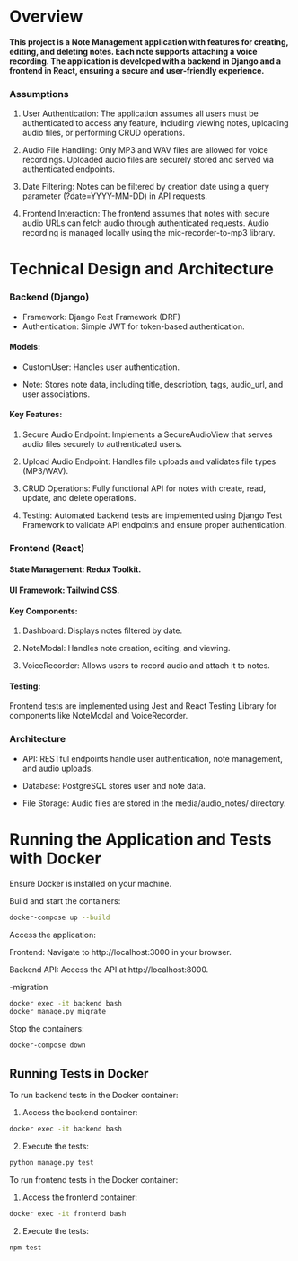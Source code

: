 # Overview

#### This project is a Note Management application with features for creating, editing, and deleting notes. Each note supports attaching a voice recording. The application is developed with a backend in Django and a frontend in React, ensuring a secure and user-friendly experience.

### Assumptions

1. User Authentication: 
The application assumes all users must be authenticated to access any feature, including viewing notes, uploading audio files, or performing CRUD operations.

2. Audio File Handling:
Only MP3 and WAV files are allowed for voice recordings.
Uploaded audio files are securely stored and served via authenticated endpoints.

3. Date Filtering:
Notes can be filtered by creation date using a query parameter (?date=YYYY-MM-DD) in API requests.

4. Frontend Interaction:
The frontend assumes that notes with secure audio URLs can fetch audio through authenticated requests.
Audio recording is managed locally using the mic-recorder-to-mp3 library.

# Technical Design and Architecture

### Backend (Django)

- Framework: Django Rest Framework (DRF)
- Authentication: Simple JWT for token-based authentication.

#### Models: 
- CustomUser: Handles user authentication.

- Note: Stores note data, including title, description, tags, audio_url, and user associations.

#### Key Features: 
1. Secure Audio Endpoint:
Implements a SecureAudioView that serves audio files securely to authenticated users.

2. Upload Audio Endpoint:
Handles file uploads and validates file types (MP3/WAV).

3. CRUD Operations:
Fully functional API for notes with create, read, update, and delete operations.

4. Testing:
Automated backend tests are implemented using Django Test Framework to validate API endpoints and ensure proper authentication.

### Frontend (React)

#### State Management: Redux Toolkit.

#### UI Framework: Tailwind CSS.

#### Key Components: 
1. Dashboard:
Displays notes filtered by date.

2. NoteModal:
Handles note creation, editing, and viewing.

3. VoiceRecorder:
Allows users to record audio and attach it to notes.

#### Testing:
Frontend tests are implemented using Jest and React Testing Library for components like NoteModal and VoiceRecorder.

### Architecture

- API:
RESTful endpoints handle user authentication, note management, and audio uploads.

- Database:
PostgreSQL stores user and note data.

- File Storage:
Audio files are stored in the media/audio_notes/ directory.


# Running the Application and Tests with Docker

Ensure Docker is installed on your machine.

Build and start the containers:

```bash
docker-compose up --build
```
Access the application:

Frontend: Navigate to http://localhost:3000 in your browser.

Backend API: Access the API at http://localhost:8000.

-migration

```bash
docker exec -it backend bash
docker manage.py migrate
```

Stop the containers:

```bash
docker-compose down
```

## Running Tests in Docker
To run backend tests in the Docker container:

1. Access the backend container:
```bash
docker exec -it backend bash
```
2. Execute the tests:
```bash
python manage.py test
```

To run frontend tests in the Docker container:

1. Access the frontend container:
```bash
docker exec -it frontend bash
```

2. Execute the tests:
```bash
npm test
```